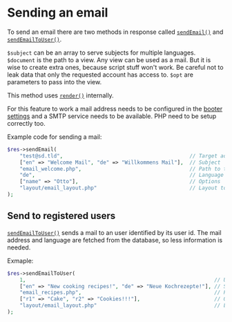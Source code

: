 # Sending an email
To send an email there are two methods in response called [`sendEmail()`](https://zdoc.zierhut-it.de/classes/Response.html#method_sendEmail) and [`sendEmailToUser()`](https://zdoc.zierhut-it.de/classes/Response.html#method_sendEmailToUser).

`$subject` can be an array to serve subjects for multiple languages.
`$document` is the path to a view. Any view can be used as a mail. But it is wise to create extra ones, because script stuff won't work. Be careful not to leak data that only the requested account has access to.
`$opt` are parameters to pass into the view. 

This method uses [`render()`](https://zdoc.zierhut-it.de/classes/Response.html#method_render) internally.

For this feature to work a mail address needs to be configured in the [booter settings](https://git.zierhut-it.de/zubzet/framework/wiki/The-Booter-Settings) and a SMTP service needs to be available. PHP need to be setup correctly too.

Example code for sending a mail:
```php
$res->sendEmail(
    "test@sd.tld",                                         // Target address
    ["en" => "Welcome Mail", "de" => "Willkommens Mail"],  // Subject
    "email_welcome.php",                                   // Path to the email view
    "de",                                                  // Language used in the email
    ["name" => "Otto"],                                    // Options
    "layout/email_layout.php"                              // Layout to use
);
```

## Send to registered users
[`sendEmailToUser()`](https://zdoc.zierhut-it.de/classes/Response.html#method_sendEmailToUser) sends a mail to an user identified by its user id. The mail address and language are fetched from the database, so less information is needed.

Exmaple: 
```php
$res->sendEmailToUser(
    1,                                                             // User ID
    ["en" => "New cooking recipes!", "de" => "Neue Kochrezepte!"], // Subject
    "email_recipes.php",                                           // Path to the mail view
    ["r1" => "Cake", "r2" => "Cookies!!!"],                        // Options
    "layout/email_layout.php"                                      // Layout to use
);
```
